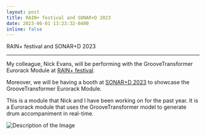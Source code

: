 ```yaml
---
layout: post
title: RAIN+ festival and SONAR+D 2023
date: 2023-06-01 13:23:32-0400
inline: false
---
```


RAIN+ festival and SONAR+D 2023

*** 

My colleague, Nick Evans, will be performing with the GrooveTransformer Eurorack Module at [RAIN+ festival](https://www.upf.edu/es/web/rainfilmfest/rain).

Moreover, we will be having a booth at [SONAR+D 2023](https://www.upf.edu/web/mtg/home/-/asset_publisher/sWCQhjdDLWwE/content/participation-of-the-mtg-in-different-activities-of-the-sonar-festival-2023-rain-creative-summit-project-area/maximized) to showcase the GrooveTransformer Eurorack Module.

This is a module that Nick and I have been working on for the past year. It is a Eurorack module that uses the GrooveTransformer model to generate drum accompaniment in real-time.

![Description of the Image](/assets/images/grooveTransformer.PNG)

